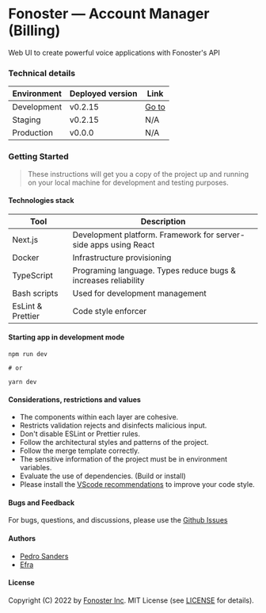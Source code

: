 # Fonoster — Account Manager (Billing)

Web UI to create powerful voice applications with Fonoster's API

### Technical details

| Environment       | Deployed version | Link                                                   |
|-------------------|------------------|--------------------------------------------------------|
| Development       | v0.2.15          | [Go to](http://localhost:3000/)                        |
| Staging           | v0.2.15          | N/A                                                    |
| Production        | v0.0.0           | N/A                                                    |

### Getting Started

> These instructions will get you a copy of the project up and
> running on your local machine for development and testing purposes.

#### Technologies stack

| Tool                 | Description                                                         |
| -------------------- | ------------------------------------------------------------------- |
| Next.js              | Development platform. Framework for server-side apps using React    |
| Docker               | Infrastructure provisioning                                         |
| TypeScript           | Programing language. Types reduce bugs & increases reliability      |
| Bash scripts	       | Used for development management                                     |
| EsLint & Prettier	   | Code style enforcer                                                 |

#### Starting app in development mode

```shell
npm run dev

# or

yarn dev
```

#### Considerations, restrictions and values

- The components within each layer are cohesive.
- Restricts validation rejects and disinfects malicious input.
- Don't disable ESLint or Prettier rules.
- Follow the architectural styles and patterns of the project.
- Follow the merge template correctly.
- The sensitive information of the project must be in environment variables.
- Evaluate the use of dependencies. (Build or install)
- Please install the [VScode recommendations](/.vscode/extensions.json) to improve your code style.

#### Bugs and Feedback

For bugs, questions, and discussions, please use the [Github Issues](https://github.com/fonoster/webapp/issues)

#### Authors

- [Pedro Sanders](https://github.com/psanders)
- [Efra](https://github.com/efraa)

#### License

Copyright (C) 2022 by [Fonoster Inc](https://fonoster.com). MIT License (see [LICENSE](/LICENSE) for details).

